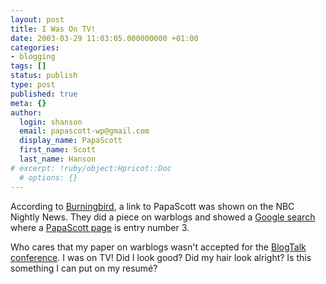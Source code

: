 ```yaml
---
layout: post
title: I Was On TV!
date: 2003-03-29 11:03:05.000000000 +01:00
categories:
- blogging
tags: []
status: publish
type: post
published: true
meta: {}
author:
  login: shanson
  email: papascott-wp@gmail.com
  display_name: PapaScott
  first_name: Scott
  last_name: Hanson
# excerpt: !ruby/object:Hpricot::Doc
  # options: {}
---
```

<p>According to <a title="Burningbird: Two years of weblogging" href="http://weblog.burningbird.net/fires/001022.htm">Burningbird</a>, a link to PapaScott was shown on the NBC Nightly News. They did a piece on warblogs and showed a <a href="http://www.google.com/search?q=warblogs">Google search</a> where a <a href="/2003/02/11/2098.php">PapaScott page</a> is entry number 3. </p>
<p>Who cares that my paper on warblogs wasn't accepted for the <a href="http://www.blogtalk.net/">BlogTalk conference</a>. I was on TV! Did I look good? Did my hair look alright? Is this something I can put on my resumé?</p>

